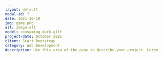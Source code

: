 ```yaml
---
layout: default
modal-id: 7
date: 2021-10-10
img: game.png
alt: image-alt
model: consuming dark.gltf
project-date: October 2021
client: Start Bootstrap
category: Web Development
description: Use this area of the page to describe your project. Lorem ipsum dolor sit amet, consectetur adipisicing elit. Mollitia neque assumenda ipsam nihil, molestias magnam, recusandae quos quis inventore quisquam velit asperiores, vitae? Reprehenderit soluta, eos quod consequuntur itaque. Nam.
---
```

